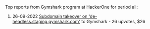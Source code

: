 Top reports from Gymshark program at HackerOne for period all:

1. 26-09-2022 [Subdomain takeover on 'de-headless.staging.gymshark.com'](https://hackerone.com/reports/1711890) to Gymshark - 26 upvotes, $26
